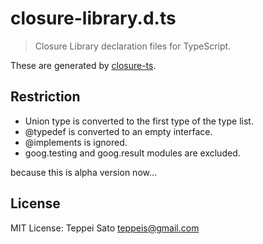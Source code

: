 closure-library.d.ts
====

> Closure Library declaration files for TypeScript.

These are generated by [closure-ts](https://github.com/teppeis/closure-ts "teppeis/closure-ts").

## Restriction

* Union type is converted to the first type of the type list.
* @typedef is converted to an empty interface.
* @implements is ignored.
* goog.testing and goog.result modules are excluded.

because this is alpha version now...

## License

MIT License: Teppei Sato <teppeis@gmail.com>
